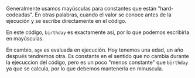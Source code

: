 Generalmente usamos mayúsculas para constantes que están "hard-codeadas". En otras palabras, cuando el valor se conoce antes de la ejecución y se escribe directamente en el código.

En este código, `birthday` es exactamente así, por lo que podemos escribirla en mayúsculas.

En cambio, `age` es evaluada en ejecución. Hoy tenemos una edad, un año después tendremos otra. Es constante en el sentido que no cambia durante la ejecuccion del código, pero es un poco "menos constante" que `birthday` ya que se calcula, por lo que debemos mantenerla en minuscula.
